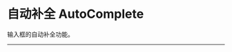 # 自动补全 AutoComplete

输入框的自动补全功能。

---

<script setup>
import AutoBasicUse from "./component/auto-basic-use.md"
import AutoStrict from "./component/auto-strict.md"
import AutoFooter from "./component/auto-footer.md"
import AutoApi from "./component/auto-api.md"
import AutoTip from "./component/auto-tip.md"
</script>

<ClientOnly>
<auto-basic-use />
<auto-strict />
<auto-footer />
</ClientOnly>
<auto-api />
<auto-tip />
